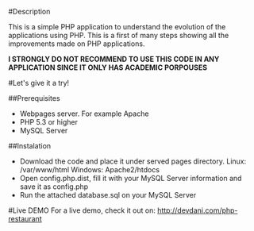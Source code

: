 #Description

This is a simple PHP application to understand the evolution of the applications using PHP. This is a first of many steps showing all the improvements made on PHP applications.

**I STRONGLY DO NOT RECOMMEND TO USE THIS CODE IN ANY APPLICATION SINCE IT ONLY HAS ACADEMIC PORPOUSES**

#Let's give it a try!

##Prerequisites
* Webpages server. For example Apache
* PHP 5.3 or higher
* MySQL Server

##Instalation
* Download the code and place it under served pages directory.
  Linux: /var/www/html
  Windows: Apache2/htdocs
* Open config.php.dist, fill it with your MySQL Server information and save it as config.php
* Run the attached database.sql on your MySQL Server

#Live DEMO
For a live demo, check it out on: http://devdani.com/php-restaurant
